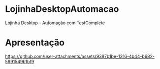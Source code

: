 # LojinhaDesktopAutomacao
Lojinha Desktop - Automação com TestComplete

# Apresentação
https://github.com/user-attachments/assets/9387b1be-1316-4b44-b682-5691549b1bf9

